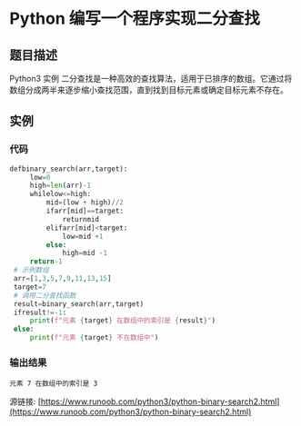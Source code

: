 # Python 编写一个程序实现二分查找

## 题目描述
Python3 实例
二分查找是一种高效的查找算法，适用于已排序的数组。它通过将数组分成两半来逐步缩小查找范围，直到找到目标元素或确定目标元素不存在。

## 实例
### 代码
```python
defbinary_search(arr,target):
     low=0
     high=len(arr)-1
     whilelow<=high:
         mid=(low + high)//2
         ifarr[mid]==target:
             returnmid
         elifarr[mid]<target:
             low=mid +1
         else:
             high=mid -1
     return-1
 # 示例数组
 arr=[1,3,5,7,9,11,13,15]
 target=7
 # 调用二分查找函数
 result=binary_search(arr,target)
 ifresult!=-1:
     print(f"元素 {target} 在数组中的索引是 {result}")
 else:
     print(f"元素 {target} 不在数组中")
```
### 输出结果
```
元素 7 在数组中的索引是 3
```
源链接: [https://www.runoob.com/python3/python-binary-search2.html](https://www.runoob.com/python3/python-binary-search2.html)